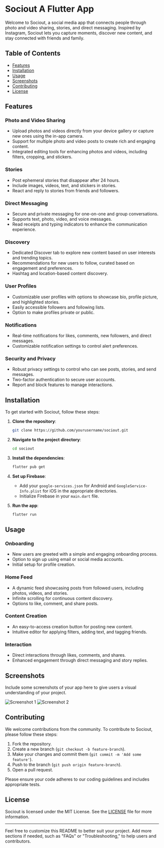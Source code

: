 # Sociout A Flutter App
Welcome to Sociout, a social media app that connects people through photo and video sharing, stories, and direct messaging. Inspired by Instagram, Sociout lets you capture moments, discover new content, and stay connected with friends and family.

## Table of Contents

- [Features](#features)
- [Installation](#installation)
- [Usage](#usage)
- [Screenshots](#screenshots)
- [Contributing](#contributing)
- [License](#license)

## Features

### Photo and Video Sharing
- Upload photos and videos directly from your device gallery or capture new ones using the in-app camera.
- Support for multiple photo and video posts to create rich and engaging content.
- Integrated editing tools for enhancing photos and videos, including filters, cropping, and stickers.

### Stories
- Post ephemeral stories that disappear after 24 hours.
- Include images, videos, text, and stickers in stories.
- React and reply to stories from friends and followers.

### Direct Messaging
- Secure and private messaging for one-on-one and group conversations.
- Supports text, photo, video, and voice messages.
- Read receipts and typing indicators to enhance the communication experience.

### Discovery
- Dedicated Discover tab to explore new content based on user interests and trending topics.
- Recommendations for new users to follow, curated based on engagement and preferences.
- Hashtag and location-based content discovery.

### User Profiles
- Customizable user profiles with options to showcase bio, profile picture, and highlighted stories.
- Easily accessible followers and following lists.
- Option to make profiles private or public.

### Notifications
- Real-time notifications for likes, comments, new followers, and direct messages.
- Customizable notification settings to control alert preferences.

### Security and Privacy
- Robust privacy settings to control who can see posts, stories, and send messages.
- Two-factor authentication to secure user accounts.
- Report and block features to manage interactions.

## Installation

To get started with Sociout, follow these steps:

1. **Clone the repository**:
    ```bash
    git clone https://github.com/yourusername/sociout.git
    ```

2. **Navigate to the project directory**:
    ```bash
    cd sociout
    ```

3. **Install the dependencies**:
    ```bash
    flutter pub get
    ```

4. **Set up Firebase**:
    - Add your `google-services.json` for Android and `GoogleService-Info.plist` for iOS in the appropriate directories.
    - Initialize Firebase in your `main.dart` file.

5. **Run the app**:
    ```bash
    flutter run
    ```

## Usage

### Onboarding

- New users are greeted with a simple and engaging onboarding process.
- Option to sign up using email or social media accounts.
- Initial setup for profile creation.

### Home Feed

- A dynamic feed showcasing posts from followed users, including photos, videos, and stories.
- Infinite scrolling for continuous content discovery.
- Options to like, comment, and share posts.

### Content Creation

- An easy-to-access creation button for posting new content.
- Intuitive editor for applying filters, adding text, and tagging friends.

### Interaction

- Direct interactions through likes, comments, and shares.
- Enhanced engagement through direct messaging and story replies.

## Screenshots

Include some screenshots of your app here to give users a visual understanding of your project.

![Screenshot 1](screenshots/screenshot1.png)
![Screenshot 2](screenshots/screenshot2.png)

## Contributing

We welcome contributions from the community. To contribute to Sociout, please follow these steps:

1. Fork the repository.
2. Create a new branch (`git checkout -b feature-branch`).
3. Make your changes and commit them (`git commit -m 'Add some feature'`).
4. Push to the branch (`git push origin feature-branch`).
5. Open a pull request.

Please ensure your code adheres to our coding guidelines and includes appropriate tests.

## License

Sociout is licensed under the MIT License. See the [LICENSE](LICENSE) file for more information.

---

Feel free to customize this README to better suit your project. Add more sections if needed, such as "FAQs" or "Troubleshooting," to help users and contributors.








